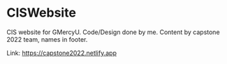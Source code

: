 # CISWebsite
CIS website for GMercyU. Code/Design done by me. Content by capstone 2022 team, names in footer. 

Link: https://capstone2022.netlify.app
